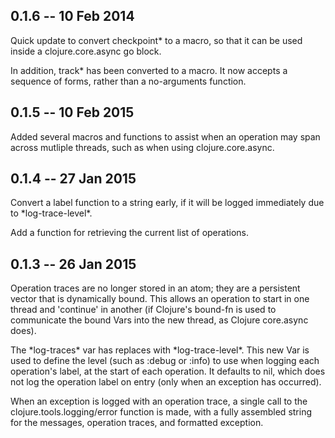 ## 0.1.6 -- 10 Feb 2014

Quick update to convert checkpoint* to a macro, so that it can be used inside a clojure.core.async go
block.

In addition, track* has been converted to a macro. It now accepts a sequence of forms, rather than
a no-arguments function.

## 0.1.5 -- 10 Feb 2015

Added several macros and functions to assist when an operation may span across mutliple threads,
such as when using clojure.core.async.

## 0.1.4 -- 27 Jan 2015

Convert a label function to a string early, if it will be logged immediately due to \*log-trace-level\*.

Add a function for retrieving the current list of operations.

## 0.1.3 -- 26 Jan 2015

Operation traces are no longer stored in an atom; they are a persistent vector that is dynamically bound.
This allows an operation to start in one thread and 'continue' in another (if Clojure's bound-fn is used
to communicate the bound Vars into the new thread, as Clojure core.async does).

The \*log-traces\* var has replaces with \*log-trace-level\*.
This new Var is used to define the level (such as
:debug or :info) to use when logging each operation's label, at the start of each operation.
It defaults to nil, which does not log the operation label on entry (only when an exception has occurred).

When an exception is logged with an operation trace, a single call to the clojure.tools.logging/error
function is made, with a fully assembled string for the messages, operation traces, and formatted
exception.